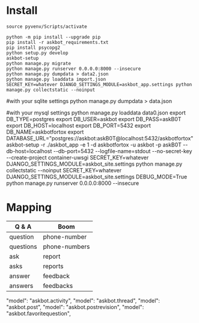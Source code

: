 
# Install
```console
source pyvenv/Scripts/activate

python -m pip install --upgrade pip
pip install -r askbot_requirements.txt
pip install psycopg2
python setup.py develop
askbot-setup
python manage.py migrate
python manage.py runserver 0.0.0.0:8000 --insecure
python manage.py dumpdata > data2.json
python manage.py loaddata import.json
SECRET_KEY=whatever DJANGO_SETTINGS_MODULE=askbot_app.settings python manage.py collectstatic --noinput
```
#with your sqlite settings
python manage.py dumpdata > data.json

#with your mysql settings
python manage.py loaddata data0.json
export DB_TYPE=postgres
export DB_USER=askbot
export DB_PASS=askB0T
export DB_HOST=localhost
export DB_PORT=5432
export DB_NAME=askbotfortox
export DATABASE_URL="postgres://askbot:askB0T@localhost:5432/askbotfortox"
askbot-setup -r ./askbot_app -e 1 -d askbotfortox -u askbot -p askB0T --db-host=localhost --db-port=5432 --logfile-name=stdout --no-secret-key --create-project container-uwsgi
SECRET_KEY=whatever DJANGO_SETTINGS_MODULE=askbot_site.settings python manage.py collectstatic --noinput
SECRET_KEY=whatever DJANGO_SETTINGS_MODULE=askbot_site.settings DEBUG_MODE=True python manage.py runserver 0.0.0.0:8000 --insecure

# Mapping

| Q & A       | Boom          |
| ----------- | ------------- |
| question    | phone-number  |
| questions   | phone-numbers |
| ask         | report        |
| asks        | reports       |
| answer      | feedback      |
| answers     | feedbacks     |

"model": "askbot.activity",
"model": "askbot.thread",
"model": "askbot.post",
"model": "askbot.postrevision",
"model": "askbot.favoritequestion",